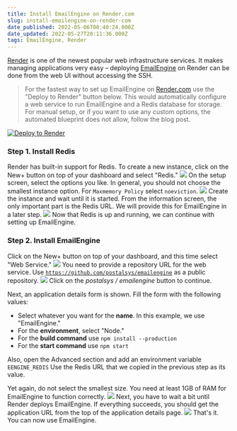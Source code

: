 ```yaml
---
title: Install EmailEngine on Render.com
slug: install-emailengine-on-render-com
date_published: 2022-05-06T08:40:24.000Z
date_updated: 2022-05-27T20:11:36.000Z
tags: EmailEngine, Render
---
```


[Render](https://render.com/) is one of the newest popular web infrastructure services. It makes managing applications very easy – deploying [EmailEngine](https://emailengine.app/) on Render can be done from the web UI without accessing the SSH.

> For the fastest way to set up EmailEngine on [Render.com](https://render.com/) use the "Deploy to Render" button below. This would automatically configure a web service to run EmailEngine and a Redis database for storage. For manual setup, or if you want to use any custom options, the automated blueprint does not allow, follow the blog post.

[![Deploy to Render](https://render.com/images/deploy-to-render-button.svg)](https://render.com/deploy?repo=https://github.com/postalsys/emailengine)
### Step 1. Install Redis

Render has built-in support for Redis. To create a new instance, click on the New+ button on top of your dashboard and select "Redis."
![](__GHOST_URL__/content/images/2022/05/Screenshot-2022-05-06-at-11.16.42.png)
On the setup screen, select the options you like. In general, you should not choose the smallest instance option. For `Maxmemory Policy` select `noeviction`.
![](__GHOST_URL__/content/images/2022/05/Screenshot-2022-05-06-at-11.23.37.png)
Create the instance and wait until it is started. From the information screen, the only important part is the Redis URL. We will provide this for EmailEngine in a later step.
![](__GHOST_URL__/content/images/2022/05/Screenshot-2022-05-06-at-11.20.57.png)
Now that Redis is up and running, we can continue with setting up EmailEngine.

### Step 2. Install EmailEngine

Click on the New+ button on top of your dashboard, and this time select "Web Service."
![](__GHOST_URL__/content/images/2022/05/Screenshot-2022-05-06-at-11.26.28.png)
You need to provide a repository URL for the web service. Use [`https://github.com/postalsys/emailengine`](https://github.com/postalsys/emailengine) as a public repository.
![](__GHOST_URL__/content/images/2022/05/Screenshot-2022-05-06-at-10.53.33.png)
Click on the *postalsys / emailengine* button to continue.

Next, an application details form is shown. Fill the form with the following values:

- Select whatever you want for the **name**. In this example, we use "EmailEngine."
- For the **environment**, select "Node."
- For the **build command** use `npm install --production`
- For the **start command** use `npm start`

Also, open the Advanced section and add an environment variable `EENGINE_REDIS` Use the Redis URL that we copied in the previous step as its value.

Yet again, do not select the smallest size. You need at least 1GB of RAM for EmailEngine to function correctly.
![](__GHOST_URL__/content/images/2022/05/render-app.png)
Next, you have to wait a bit until Render deploys EmailEngine. If everything succeeds, you should get the application URL from the top of the application details page.
![](__GHOST_URL__/content/images/2022/05/Screenshot-2022-05-06-at-11.34.54.png)
That's it. You can now use EmailEngine.
